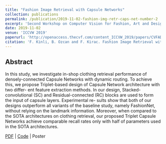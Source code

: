 ```yaml
---
title: "Fashion Image Retrieval with Capsule Networks"
collection: publications
permalink: /publication/2019-11-02-fashion-img-retr-caps-net-number-2
excerpt: 'Second Workshop on Computer Vision for Fashion, Art and Design'
date: 2019-11-02
venue: 'ICCVW 2019'
paperurl: 'http://openaccess.thecvf.com/content_ICCVW_2019/papers/CVFAD/Kinli_Fashion_Image_Retrieval_with_Capsule_Networks_ICCVW_2019_paper.pdf'
citation: 'F. Kinli, B. Ozcan and F. Kirac. Fashion Image Retrieval with Capsule Networks. In Proceedings of The IEEE International Conference on Computer Vision (ICCV) Workshops, Oct, 2019.'
---
```


## Abstract
In this study, we investigate in-shop clothing retrieval performance of densely-connected Capsule Networks with dynamic routing. To achieve this, we propose Triplet-based design of Capsule Network architecture with two differ- ent feature extraction methods. In our design, Stacked- convolutional (SC) and Residual-connected (RC) blocks are used to form the input of capsule layers. Experimental re- sults show that both of our designs outperform all variants of the baseline study, namely FashionNet, without relying on the landmark information. Moreover, when compared to the SOTA architectures on clothing retrieval, our proposed Triplet Capsule Networks achieve comparable recall rates only with half of parameters used in the SOTA architectures.


[PDF](http://openaccess.thecvf.com/content_ICCVW_2019/papers/CVFAD/Kinli_Fashion_Image_Retrieval_with_Capsule_Networks_ICCVW_2019_paper.pdf) | 
[Code](https://github.com/birdortyedi/image-retrieval-with-capsules) |
Poster

